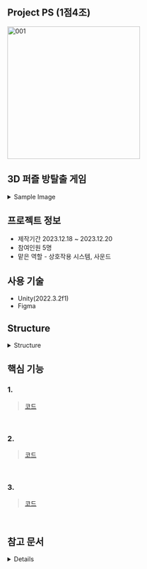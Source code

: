 Project PS (1점4조)
----
<img width="300" alt="001" src="https://github.com/Lawrence1031/ProjectPS_Jo/assets/144416099/5b9c6af0-1fd2-4bbd-86a9-bb6249b860b7">

3D 퍼즐 방탈출 게임
----
 <details>
    <summary>Sample Image</summary>

   <img width="696" alt="001" src="https://github.com/Lawrence1031/ProjectPS_Jo/assets/144416099/9e9d295a-e6e1-45dc-bda5-6a45d96a249f">

   <img width="696" alt="001" src="https://github.com/Lawrence1031/ProjectPS_Jo/assets/144416099/a80ece64-4512-49e4-869a-7d0383b2eede">

 </details>

프로젝트 정보
----
- 제작기간 2023.12.18 ~ 2023.12.20
- 참여인원 5명
- 맡은 역할 - 상호작용 시스템, 사운드

사용 기술
-----
- Unity(2022.3.2f1)
- Figma

Structure
----
<details>
<summary>Structure</summary>
<div markdown="1">
   
![ProjectPS02](https://github.com/Lawrence1031/ProjectPS_Jo/assets/144416099/06339fa9-4046-476f-a03d-60d08c74c51f)

</div>
</details>

핵심 기능
----
### 1. 
> 
> 
> 
> 
> [코드]()

</br>

### 2. 
> 
>
> 
> 
> [코드]()

</br>

### 3. 
> 
> 
> 
> 
> 
> 
> 
>
> 
> 
> [코드]()

</br>

참고 문서
----
<details>
